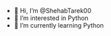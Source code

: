 - 👋 Hi, I’m @ShehabTarek00
- 👀 I’m interested in Python
- 🌱 I’m currently learning Python

<!---
ShehabTarek00/ShehabTarek00 is a ✨ special ✨ repository because its `README.md` (this file) appears on your GitHub profile.
You can click the Preview link to take a look at your changes.
--->
